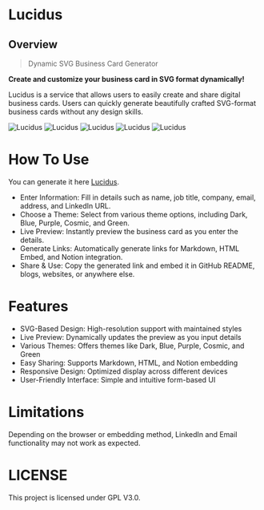 # Lucidus


## Overview

>  Dynamic SVG Business Card Generator

**Create and customize your business card in SVG format dynamically!**  

Lucidus is a service that allows users to easily create and share digital business cards.
Users can quickly generate beautifully crafted SVG-format business cards without any design skills.


![Lucidus](https://criminal-vivyanne-lucidus-346ca075.koyeb.app/lucidus/card_v1?theme=dark&name=Lucidus%20Aurelius&job=Software%20Engineer%20-%20Associate&company=Moubee%20Co%2C.%20Ltd.&address=San%20Francisco%2C%20CA&about=Design%20is%20so%20hard..&email=john%40example.com&linkedin=https%3A%2F%2Flinkedin.com%2Fin%2Fjohndoe)
![Lucidus](https://criminal-vivyanne-lucidus-346ca075.koyeb.app/lucidus/card_v1?theme=blue&name=Lucidus%20Aurelius&job=Software%20Engineer%20-%20Associate&company=Moubee%20Co%2C.%20Ltd.&address=San%20Francisco%2C%20CA&about=Design%20is%20so%20hard..&email=john%40example.com&linkedin=https%3A%2F%2Flinkedin.com%2Fin%2Fjohndoe)
![Lucidus](https://criminal-vivyanne-lucidus-346ca075.koyeb.app/lucidus/card_v1?theme=purple&name=Lucidus%20Aurelius&job=Software%20Engineer%20-%20Associate&company=Moubee%20Co%2C.%20Ltd.&address=San%20Francisco%2C%20CA&about=Design%20is%20so%20hard..&email=john%40example.com&linkedin=https%3A%2F%2Flinkedin.com%2Fin%2Fjohndoe)
![Lucidus](https://criminal-vivyanne-lucidus-346ca075.koyeb.app/lucidus/card_v1?theme=cosmic&name=Lucidus%20Aurelius&job=Software%20Engineer%20-%20Associate&company=Moubee%20Co%2C.%20Ltd.&address=San%20Francisco%2C%20CA&about=Design%20is%20so%20hard..&email=john%40example.com&linkedin=https%3A%2F%2Flinkedin.com%2Fin%2Fjohndoe)
![Lucidus](https://criminal-vivyanne-lucidus-346ca075.koyeb.app/lucidus/card_v1?theme=green&name=Lucidus%20Aurelius&job=Software%20Engineer%20-%20Associate&company=Moubee%20Co%2C.%20Ltd.&address=San%20Francisco%2C%20CA&about=Design%20is%20so%20hard..&email=john%40example.com&linkedin=https%3A%2F%2Flinkedin.com%2Fin%2Fjohndoe)





# How To Use

You can generate it here [Lucidus](https://criminal-vivyanne-lucidus-346ca075.koyeb.app/lucidus/).

- Enter Information: Fill in details such as name, job title, company, email, address, and LinkedIn URL.
- Choose a Theme: Select from various theme options, including Dark, Blue, Purple, Cosmic, and Green.
- Live Preview: Instantly preview the business card as you enter the details.
- Generate Links: Automatically generate links for Markdown, HTML Embed, and Notion integration.
- Share & Use: Copy the generated link and embed it in GitHub README, blogs, websites, or anywhere else.

# Features

- SVG-Based Design: High-resolution support with maintained styles
- Live Preview: Dynamically updates the preview as you input details
- Various Themes: Offers themes like Dark, Blue, Purple, Cosmic, and Green
- Easy Sharing: Supports Markdown, HTML, and Notion embedding
- Responsive Design: Optimized display across different devices
- User-Friendly Interface: Simple and intuitive form-based UI

# Limitations
Depending on the browser or embedding method, LinkedIn and Email functionality may not work as expected.



# LICENSE
This project is licensed under GPL V3.0.